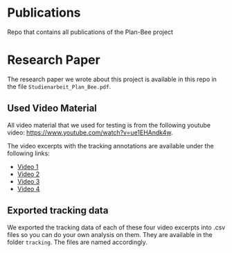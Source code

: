 # Publications
Repo that contains all publications of the Plan-Bee project

# Research Paper
The research paper we wrote about this project is available in this repo in the file `Studienarbeit_Plan_Bee.pdf`.

## Used Video Material
All video material that we used for testing is from the following youtube video: https://www.youtube.com/watch?v=ue1EHAndk4w.

The video excerpts with the tracking annotations are available under the following links:
- [Video 1](https://youtu.be/08A6Px-3Enc)
- [Video 2](https://youtu.be/LlW8VoPco9Y)
- [Video 3](https://youtu.be/lilCZmkMcQc)
- [Video 4](https://youtu.be/YDwg2BISZ4k)

## Exported tracking data
We exported the tracking data of each of these four video excerpts into .csv files so you can do your own analysis on them. They are available in the folder `tracking`. The files are named accordingly.
